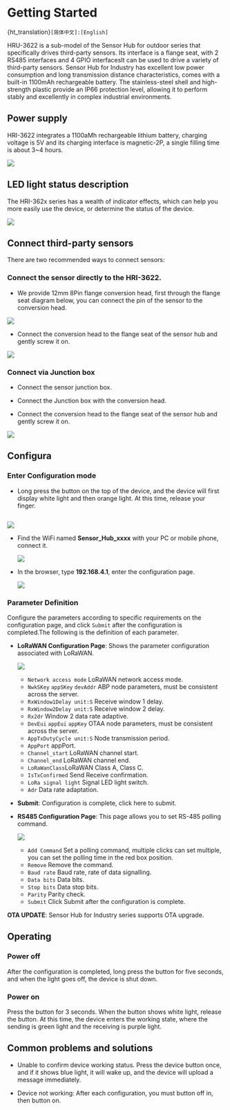 # Getting Started

{ht_translation}`[简体中文]:[English]`

HRU-3622 is a sub-model of the Sensor Hub for outdoor series that specifically drives third-party sensors. Its interface is a flange seat, with 2 RS485 interfaces and 4 GPIO interfacesIt can be used to drive a variety of third-party sensors.
Sensor Hub for Industry has excellent low power consumption and long transmission distance characteristics, comes with a built-in 1100mAh rechargeable battery. The stainless-steel shell and high-strength plastic provide an IP66 protection level, allowing it to perform stably and excellently in complex industrial environments.

## Power supply
HRI-3622 integrates a 1100aMh rechargeable lithium battery, charging voltage is 5V and its charging interface is magnetic-2P, a single filling time is about 3~4 hours.

  ![](img/02.jpg) 

## LED light status description
The HRI-362x series has a wealth of indicator effects, which can help you more easily use the device, or determine the status of the device.

  ![](img/led.png)

## Connect third-party sensors

There are two recommended ways to connect sensors:

### Connect the sensor directly to the HRI-3622.

 + We provide 12mm 8Pin flange conversion head, first through the flange seat diagram below, you can connect the pin of the sensor to the conversion head.

 ![](img/flange.png)
 
 + Connect the conversion head to the flange seat of the sensor hub and gently screw it on.

  ![](img/00.png) 

### Connect via Junction box
 + Connect the sensor junction box.

 + Connect the Junction box with the conversion head.

 + Connect the conversion head to the flange seat of the sensor hub and gently screw it on.

 ![](img/01.png) 

## Configura
### Enter Configuration mode
+ Long press the button on the top of the device, and the device will first display white light and then orange light. At this time, release your finger.

``` {Tip} If long press does not respond, try to connect the charging cable to wake up the battery management system. If the blue light/green light blinks sequentially after long press, it means that the device is in working state. After 5 seconds, when the light is all out and no longer blinks, release your finger and long press again to enter the configuration page. 

```

  ![](img/03.jpg) 

+ Find the WiFi named **Sensor_Hub_xxxx** with your PC or mobile phone, connect it.

  ![](img/04.png) 

+ In the browser, type **192.168.4.1**, enter the configuration page.

  ![](img/05.png) 

### Parameter Definition
Configure the parameters according to specific requirements on the configuration page, and click `Submit` after the configuration is completed.The following is the definition of each parameter.

+ **LoRaWAN Configuration Page**: Shows the parameter configuration associated with LoRaWAN.

  ![](img/07.png)

  - `Network access mode` LoRaWAN network access mode.
  - `NwkSKey` `appSKey` `devAddr` ABP node parameters, must be consistent across the server.
  - `RxWindow1Delay unit:S` Receive window 1 delay.
  - `RxWindow2Delay unit:S` Receive window 2 delay.
  - `Rx2dr` Window 2 data rate adaptive.
  - `DevEui`  `appEui`  `appKey` OTAA node parameters, must be consistent across the server.
  - `AppTxDutyCycle unit:S` Node transmission period.
  - `AppPort` appPort.
  - `Channel_start` LoRaWAN channel start.
  - `Channel_end` LoRaWAN channel end.
  - `LoRaWanClass`LoRaWAN Class A, Class C.
  - `IsTxConfirmed` Send Receive confirmation.
  - `LoRa signal light` Signal LED light switch.
  - `Adr` Data rate adaptation.
+ **Submit**: Configuration is complete, click here to submit.
+ **RS485 Configuration Page**: This page allows you to set RS-485 polling command.

  ![](img/06.png)

  - `Add Command` Set a polling command, multiple clicks can set multiple, you can set the polling time in the red box position.
  - `Remove` Remove the command.
  - `Baud rate` Baud rate, rate of data signalling.
  - `Data bits` Data bits.
  - `Stop bits` Data stop bits.
  - `Parity` Parity check.
  - `Submit` Click Submit after the configuration is complete.
  
**OTA UPDATE**: Sensor Hub for Industry series supports OTA upgrade.

## Operating
### Power off
After the configuration is completed, long press the button for five seconds, and when the light goes off, the device is shut down.
### Power on
Press the button for 3 seconds. When the button shows white light, release the button. At this time, the device enters the working state, where the sending is green light and the receiving is purple light.

## Common problems and solutions
+ Unable to confirm device working status.
  Press the device button once, and if it shows blue light, it will wake up, and the device will upload a message immediately.

+ Device not working:
  After each configuration, you must button off in, then button on.